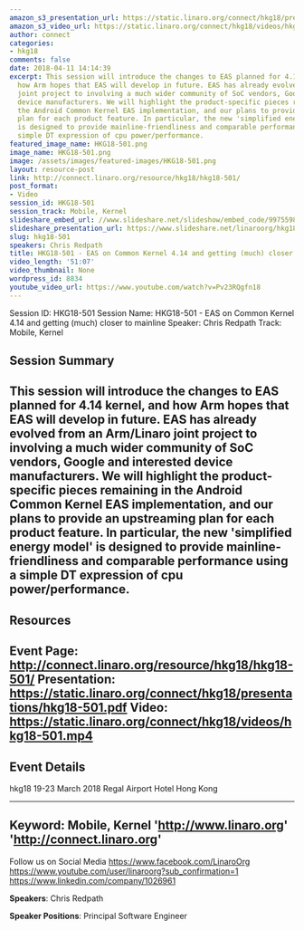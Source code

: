 ```yaml
---
amazon_s3_presentation_url: https://static.linaro.org/connect/hkg18/presentations/hkg18-501.pdf
amazon_s3_video_url: https://static.linaro.org/connect/hkg18/videos/hkg18-501.mp4
author: connect
categories:
- hkg18
comments: false
date: 2018-04-11 14:14:39
excerpt: This session will introduce the changes to EAS planned for 4.14 kernel, and
  how Arm hopes that EAS will develop in future. EAS has already evolved from an Arm/Linaro
  joint project to involving a much wider community of SoC vendors, Google and interested
  device manufacturers. We will highlight the product-specific pieces remaining in
  the Android Common Kernel EAS implementation, and our plans to provide an upstreaming
  plan for each product feature. In particular, the new 'simplified energy model'
  is designed to provide mainline-friendliness and comparable performance using a
  simple DT expression of cpu power/performance.
featured_image_name: HKG18-501.png
image_name: HKG18-501.png
image: /assets/images/featured-images/HKG18-501.png
layout: resource-post
link: http://connect.linaro.org/resource/hkg18/hkg18-501/
post_format:
- Video
session_id: HKG18-501
session_track: Mobile, Kernel
slideshare_embed_url: //www.slideshare.net/slideshow/embed_code/99755989
slideshare_presentation_url: https://www.slideshare.net/linaroorg/hkg18501-eas-on-common-kernel-414-and-getting-much-closer-to-mainline-99755989
slug: hkg18-501
speakers: Chris Redpath
title: HKG18-501 - EAS on Common Kernel 4.14 and getting (much) closer to mainline
video_length: '51:07'
video_thumbnail: None
wordpress_id: 8834
youtube_video_url: https://www.youtube.com/watch?v=Pv23RQgfn18
---
```


Session ID: HKG18-501
Session Name: HKG18-501 - EAS on Common Kernel 4.14 and getting (much) closer to mainline
Speaker: Chris Redpath
Track: Mobile, Kernel

## Session Summary
This session will introduce the changes to EAS planned for 4.14 kernel, and how Arm hopes that EAS will develop in future. EAS has already evolved from an Arm/Linaro joint project to involving a much wider community of SoC vendors, Google and interested device manufacturers. We will highlight the product-specific pieces remaining in the Android Common Kernel EAS implementation, and our plans to provide an upstreaming plan for each product feature. In particular, the new 'simplified energy model' is designed to provide mainline-friendliness and comparable performance using a simple DT expression of cpu power/performance.
---------------------------------------------------
## Resources
Event Page: http://connect.linaro.org/resource/hkg18/hkg18-501/
Presentation: https://static.linaro.org/connect/hkg18/presentations/hkg18-501.pdf
Video: https://static.linaro.org/connect/hkg18/videos/hkg18-501.mp4
---------------------------------------------------
## Event Details
hkg18
19-23 March 2018
Regal Airport Hotel Hong Kong

---------------------------------------------------
Keyword: Mobile, Kernel
'http://www.linaro.org'
'http://connect.linaro.org'
---------------------------------------------------
Follow us on Social Media
https://www.facebook.com/LinaroOrg
https://www.youtube.com/user/linaroorg?sub_confirmation=1
https://www.linkedin.com/company/1026961

**Speakers**: Chris Redpath

**Speaker Positions**: Principal Software Engineer
